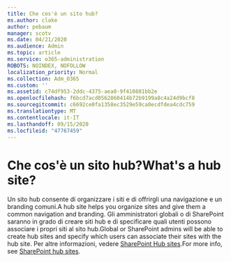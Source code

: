 ```yaml
---
title: Che cos'è un sito hub?
ms.author: clake
author: pebaum
manager: scotv
ms.date: 04/21/2020
ms.audience: Admin
ms.topic: article
ms.service: o365-administration
ROBOTS: NOINDEX, NOFOLLOW
localization_priority: Normal
ms.collection: Adm_O365
ms.custom: ''
ms.assetid: c74df953-2ddc-4375-aea0-9f410881bb2e
ms.openlocfilehash: f6bcd7acd0562860414b72b9199a8c4a24d9bcf8
ms.sourcegitcommit: c6692ce0fa1358ec3529e59ca0ecdfdea4cdc759
ms.translationtype: MT
ms.contentlocale: it-IT
ms.lasthandoff: 09/15/2020
ms.locfileid: "47767459"
---
```

# <a name="whats-a-hub-site"></a><span data-ttu-id="bded5-102">Che cos'è un sito hub?</span><span class="sxs-lookup"><span data-stu-id="bded5-102">What's a hub site?</span></span>

<span data-ttu-id="bded5-103">Un sito hub consente di organizzare i siti e di offrirgli una navigazione e un branding comuni.</span><span class="sxs-lookup"><span data-stu-id="bded5-103">A hub site helps you organize sites and give them a common navigation and branding.</span></span> <span data-ttu-id="bded5-104">Gli amministratori globali o di SharePoint saranno in grado di creare siti hub e di specificare quali utenti possono associare i propri siti al sito hub.</span><span class="sxs-lookup"><span data-stu-id="bded5-104">Global or SharePoint admins will be able to create hub sites and specify which users can associate their sites with the hub site.</span></span> <span data-ttu-id="bded5-105">Per altre informazioni, vedere [SharePoint Hub sites](https://go.microsoft.com/fwlink/?linkid=869388).</span><span class="sxs-lookup"><span data-stu-id="bded5-105">For more info, see [SharePoint hub sites](https://go.microsoft.com/fwlink/?linkid=869388).</span></span>
  